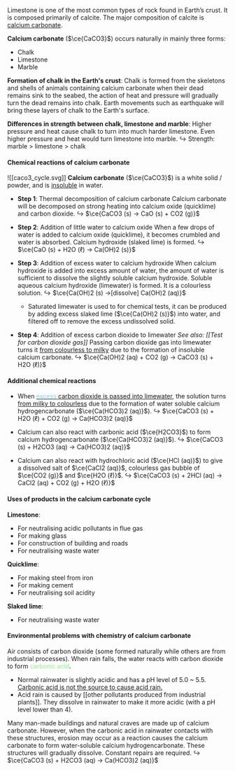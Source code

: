 Limestone is one of the most common types of rock found in Earth’s crust. It is composed primarily of calcite. The major composition of calcite is <u>calcium carbonate</u>.

**Calcium carbonate** ($\ce{CaCO3}$) occurs naturally in mainly three forms:
- Chalk
- Limestone
- Marble

 **Formation of chalk in the Earth's crust**:
 Chalk is formed from the skeletons and shells of animals containing calcium carbonate when their dead remains sink to the seabed, the action of heat and pressure will gradually turn the dead remains into chalk. Earth movements such as earthquake will bring these layers of chalk to the Earth's surface.

**Differences in strength between chalk, limestone and marble**:
Higher pressure and heat cause chalk to turn into much harder limestone. Even higher pressure and heat would turn limestone into marble.
↪️ Strength: marble > limestone > chalk

#### Chemical reactions of calcium carbonate
![[caco3_cycle.svg]]
**Calcium carbonate** ($\ce{CaCO3}$) is a white solid / powder, and is <u>insoluble</u> in water.

- **Step 1**: Thermal decomposition of calcium carbonate
  Calcium carbonate will be decomposed on strong heating into calcium oxide (quicklime) and carbon dioxide.
  ↪️ $\ce{CaCO3 (s) -> CaO (s) + CO2 (g)}$

- **Step 2**: Addition of little water to calcium oxide
  When a few drops of water is added to calcium oxide (quicklime), it becomes crumbled and water is absorbed. Calcium hydroxide (slaked lime) is formed.
  ↪️ $\ce{CaO (s) + H2O (ℓ) -> Ca(OH)2 (s)}$

- **Step 3**: Addition of excess water to calcium hydroxide
  When calcium hydroxide is added into excess amount of water, the amount of water is sufficient to dissolve the slightly soluble calcium hydroxide. Soluble aqueous calcium hydroxide (limewater) is formed. It is a colourless solution.
  ↪️ $\ce{Ca(OH)2 (s) ->[dissolve] Ca(OH)2 (aq)}$
	- Saturated limewater is used to for chemical tests, it can be produced by adding excess slaked lime ($\ce{Ca(OH)2 (s)}$) into water, and filtered off to remove the excess undissolved solid.

- **Step 4**: Addition of excess carbon dioxide to limewater
  *See also: [[Test for carbon dioxide gas]]*
  Passing carbon dioxide gas into limewater turns it <u>from colourless to milky</u> due to the formation of insoluble calcium carbonate.
  ↪️ $\ce{Ca(OH)2 (aq) + CO2 (g) -> CaCO3 (s) + H2O (ℓ)}$

#### Additional chemical reactions
- When <u><span style="color: skyblue">excess</span> carbon dioxide is passed into limewater</u>, the solution turns <u>from milky to colourless</u> due to the formation of water soluble calcium hydrogencarbonate ($\ce{Ca(HCO3)2 (aq)}$).
  ↪️ $\ce{CaCO3 (s) + H2O (ℓ) + CO2 (g) -> Ca(HCO3)2 (aq)}$

- Calcium can also react with carbonic acid ($\ce{H2CO3}$) to form calcium hydrogencarbonate ($\ce{Ca(HCO3)2 (aq)}$).
  ↪️ $\ce{CaCO3 (s) + H2CO3 (aq) -> Ca(HCO3)2 (aq)}$

- Calcium can also react with hydrochloric acid ($\ce{HCl (aq)}$) to give a dissolved salt of $\ce{CaCl2 (aq)}$, colourless gas bubble of $\ce{CO2 (g)}$ and $\ce{H2O (ℓ)}$.
  ↪️ $\ce{CaCO3 (s) + 2HCl (aq) -> CaCl2 (aq) + CO2 (g) + H2O (ℓ)}$

#### Uses of products in the calcium carbonate cycle
**Limestone**:
- For neutralising acidic pollutants in flue gas
- For making glass
- For construction of building and roads
- For neutralising waste water

**Quicklime**:
- For making steel from iron
- For making cement
- For neutralising soil acidity

**Slaked lime**:
- For neutralising waste water

#### Environmental problems with chemistry of calcium carbonate
Air consists of carbon dioxide (some formed naturally while others are from industrial processes). When rain falls, the water reacts with carbon dioxide to form <span style="color: lightgreen">carbonic acid</span>.
- Normal rainwater is slightly acidic and has a pH level of 5.0 ~ 5.5. <u>Carbonic acid is not the source to cause acid rain.</u>
- Acid rain is caused by [[other pollutants produced from industrial plants]]. They dissolve in rainwater to make it more acidic (with a pH level lower than 4).

Many man-made buildings and natural craves are made up of calcium carbonate. However, when the carbonic acid in rainwater contacts with these structures, erosion may occur as a reaction causes the calcium carbonate to form water-soluble calcium hydrogencarbonate. These structures will gradually dissolve. Constant repairs are required.
↪️ $\ce{CaCO3 (s) + H2CO3 (aq) -> Ca(HCO3)2 (aq)}$
